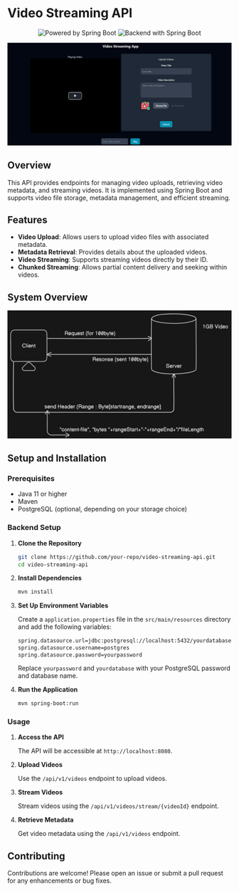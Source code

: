 <h1>Video Streaming API</h1>

<p align="center">
  <img src="https://img.shields.io/badge/Powered_by-Spring_Boot-blue?style=for-the-badge&logo=spring-boot" alt="Powered by Spring Boot">
  <img src="https://img.shields.io/badge/Backend-Spring_Boot-yellow?style=for-the-badge&logo=java" alt="Backend with Spring Boot">
</p>

<p align="center">
  <img src="screenshot/frontend.png" width="1000" alt="Video Streaming API">
</p>


## Overview

This API provides endpoints for managing video uploads, retrieving video metadata, and streaming videos. It is implemented using Spring Boot and supports video file storage, metadata management, and efficient streaming.

## Features

- **Video Upload**: Allows users to upload video files with associated metadata.
- **Metadata Retrieval**: Provides details about the uploaded videos.
- **Video Streaming**: Supports streaming videos directly by their ID.
- **Chunked Streaming**: Allows partial content delivery and seeking within videos.

## System Overview
<p align="center">
  <img src="screenshot/videoinchunks.png" width="1000" alt="Video Streaming API">
</p>

## Setup and Installation

### Prerequisites

- Java 11 or higher
- Maven
- PostgreSQL (optional, depending on your storage choice)

### Backend Setup

1. **Clone the Repository**

    ```bash
    git clone https://github.com/your-repo/video-streaming-api.git
    cd video-streaming-api
    ```

2. **Install Dependencies**

    ```bash
    mvn install
    ```

3. **Set Up Environment Variables**

   Create a `application.properties` file in the `src/main/resources` directory and add the following variables:

    ```properties
    spring.datasource.url=jdbc:postgresql://localhost:5432/yourdatabase
    spring.datasource.username=postgres
    spring.datasource.password=yourpassword
    ```

   Replace `yourpassword` and `yourdatabase` with your PostgreSQL password and database name.

4. **Run the Application**

    ```bash
    mvn spring-boot:run
    ```

### Usage

1. **Access the API**

   The API will be accessible at `http://localhost:8080`.

2. **Upload Videos**

   Use the `/api/v1/videos` endpoint to upload videos.

3. **Stream Videos**

   Stream videos using the `/api/v1/videos/stream/{videoId}` endpoint.

4. **Retrieve Metadata**

   Get video metadata using the `/api/v1/videos` endpoint.

## Contributing

Contributions are welcome! Please open an issue or submit a pull request for any enhancements or bug fixes.
